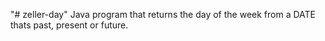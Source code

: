"# zeller-day" 
Java program that returns the day of the week from a DATE thats past, present or future.
